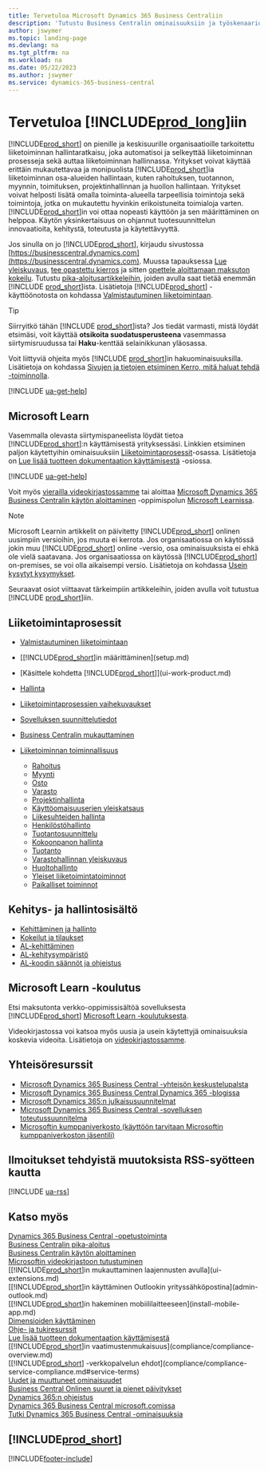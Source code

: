 ```yaml
---
title: Tervetuloa Microsoft Dynamics 365 Business Centraliin
description: 'Tutustu Business Centralin ominaisuuksiin ja työskenaarioihin, jotka auttavat yrityksiä hallitsemaan liiketoimintaansa, mukaan lukien taloushallinto, tuotanto, myynti, toimitus, projektinhallinta ja palvelut.'
author: jswymer
ms.topic: landing-page
ms.devlang: na
ms.tgt_pltfrm: na
ms.workload: na
ms.date: 05/22/2023
ms.author: jswymer
ms.service: dynamics-365-business-central
---
```

# Tervetuloa [!INCLUDE[prod_long](includes/prod_long.md)]iin

[!INCLUDE[prod_short](includes/prod_short.md)] on pienille ja keskisuurille organisaatioille tarkoitettu liiketoiminnan hallintaratkaisu, joka automatisoi ja selkeyttää liiketoiminnan prosesseja sekä auttaa liiketoiminnan hallinnassa. Yritykset voivat käyttää erittäin mukautettavaa ja monipuolista [!INCLUDE[prod_short](includes/prod_short.md)]ia liiketoiminnan osa-alueiden hallintaan, kuten rahoituksen, tuotannon, myynnin, toimituksen, projektinhallinnan ja huollon hallintaan. Yritykset voivat helposti lisätä omalla toiminta-alueella tarpeellisia toimintoja sekä toimintoja, jotka on mukautettu hyvinkin erikoistuneita toimialoja varten. [!INCLUDE[prod_short](includes/prod_short.md)]in voi ottaa nopeasti käyttöön ja sen määrittäminen on helppoa. Käytön yksinkertaisuus on ohjannut tuotesuunnittelun innovaatioita, kehitystä, toteutusta ja käytettävyyttä.  

Jos sinulla on jo [!INCLUDE[prod_short](includes/prod_short.md)], kirjaudu sivustossa [https://businesscentral.dynamics.com](https://businesscentral.dynamics.com). Muussa tapauksessa [Lue yleiskuvaus](https://dynamics.microsoft.com/business-central/overview/), [tee opastettu kierros](https://dynamics.microsoft.com/en-us/guidedtour/dynamics/business-central/1/1) ja sitten [opettele aloittamaan maksuton kokeilu](trial-signup.md). Tutustu [pika-aloitusartikkeleihin](quick-start-business-central.md), joiden avulla saat tietää enemmän [!INCLUDE [prod_short](includes/prod_short.md)]ista. Lisätietoja [!INCLUDE[prod_short](includes/prod_short.md)] -käyttöönotosta on kohdassa [Valmistautuminen liiketoimintaan](ui-get-ready-business.md).  

> [!TIP]
> Siirryitkö tähän [!INCLUDE [prod_short](includes/prod_short.md)]ista? Jos tiedät varmasti, mistä löydät etsimäsi, voit käyttää **otsikoita suodatusperusteena** vasemmassa siirtymisruudussa tai **Haku**-kenttää selainikkunan yläosassa.  
>
> Voit liittyviä ohjeita myös [!INCLUDE [prod_short](includes/prod_short.md)]in hakuominaisuuksilla. Lisätietoja on kohdassa [Sivujen ja tietojen etsiminen Kerro, mitä haluat tehdä -toiminnolla](ui-search.md).

[!INCLUDE [ua-get-help](includes/ua-get-help.md)]

## Microsoft Learn

Vasemmalla olevasta siirtymispaneelista löydät tietoa [!INCLUDE[prod_short](includes/prod_short.md)]:n käyttämisestä yrityksessäsi. Linkkien etsiminen paljon käytettyihin ominaisuuksiin [Liiketoimintaprosessit](#business-processes)-osassa. Lisätietoja on [Lue lisää tuotteen dokumentaation käyttämisestä](product-help-and-support.md#learn-more-using-the-product-documentation) -osiossa.

[!INCLUDE [ua-get-help](includes/ua-get-help.md)]

Voit myös [vierailla videokirjastossamme](across-videos.md) tai aloittaa [Microsoft Dynamics 365 Business Centralin käytön aloittaminen](/training/paths/get-started-dynamics-365-business-central/) -oppimispolun [Microsoft Learnissa](/training/dynamics365/business-central?WT.mc_id=dyn365bc_landingpage-docs).  

> [!NOTE]
> Microsoft Learnin artikkelit on päivitetty [!INCLUDE[prod_short](includes/prod_short.md)] onlinen uusimpiin versioihin, jos muuta ei kerrota. Jos organisaatiossa on käytössä jokin muu [!INCLUDE[prod_short](includes/prod_short.md)] online -versio, osa ominaisuuksista ei ehkä ole vielä saatavana. Jos organisaatiossa on käytössä [!INCLUDE[prod_short](includes/prod_short.md)] on-premises, se voi olla aikaisempi versio. Lisätietoja on kohdassa [Usein kysytyt kysymykset](across-faq.yml).

Seuraavat osiot viittaavat tärkeimpiin artikkeleihin, joiden avulla voit tutustua [!INCLUDE [prod_short](includes/prod_short.md)]iin.  

## Liiketoimintaprosessit

- [Valmistautuminen liiketoimintaan](ui-get-ready-business.md)
- [[!INCLUDE[prod_short](includes/prod_short.md)]in määrittäminen](setup.md)
- [Käsittele kohdetta [!INCLUDE[prod_short](includes/prod_short.md)]](ui-work-product.md)
- [Hallinta](admin-setup-and-administration.md)
- [Liiketoimintaprosessien vaihekuvaukset](walkthrough-business-process-walkthroughs.md)
- [Sovelluksen suunnittelutiedot](design-details-application-design.md)
- [Business Centralin mukauttaminen](ui-customizing-overview.md)
- [Liiketoiminnan toiminnallisuus](across-business-functionality.md)

  - [Rahoitus](finance.md)
  - [Myynti](sales-manage-sales.md)
  - [Osto](purchasing-manage-purchasing.md)
  - [Varasto](inventory-manage-inventory.md)
  - [Projektinhallinta](projects-manage-projects.md)
  - [Käyttöomaisuuserien yleiskatsaus](fa-manage.md)
  - [Liikesuhteiden hallinta](marketing-relationship-management.md)
  - [Henkilöstöhallinto](hr-manage-human-resources.md)
  - [Tuotantosuunnittelu](production-planning.md)
  - [Kokoonpanon hallinta](assembly-assemble-items.md)
  - [Tuotanto](production-manage-manufacturing.md)
  - [Varastohallinnan yleiskuvaus](design-details-warehouse-management.md)  
  - [Huoltohallinto](service-service.md)
  - [Yleiset liiketoimintatoiminnot](ui-across-business-areas.md)
  - [Paikalliset toiminnot](about-localization.md)

## Kehitys- ja hallintosisältö

- [Kehittäminen ja hallinto](/dynamics365/business-central/dev-itpro/index)
- [Kokeilut ja tilaukset](/dynamics365/business-central/dev-itpro/administration/trials-subscriptions)  
- [AL-kehittäminen](/dynamics365/business-central/dev-itpro/developer/devenv-dev-overview)
- [AL-kehitysympäristö](/dynamics365/business-central/dev-itpro/developer/devenv-reference-overview)
- [AL-koodin säännöt ja ohjeistus](/dynamics365/business-central/dev-itpro/compliance/apptest-overview)

## Microsoft Learn -koulutus

Etsi maksutonta verkko-oppimissisältöä sovelluksesta [!INCLUDE[prod_short](includes/prod_short.md)] [Microsoft Learn -koulutuksesta](/training/dynamics365/business-central?WT.mc_id=dyn365bc_landingpage-docs).

Videokirjastossa voi katsoa myös uusia ja usein käytettyjä ominaisuuksia koskevia videoita. Lisätietoja on [videokirjastossamme](across-videos.md).  

## Yhteisöresurssit

- [Microsoft Dynamics 365 Business Central -yhteisön keskustelupalsta](https://community.dynamics.com/forums/thread/?groupid=e78817ab-a926-4d31-96cc-aef040a4eb04)  
- [Microsoft Dynamics 365 Business Central Dynamics 365 -blogissa](https://cloudblogs.microsoft.com/dynamics365/it/product/business-central/)  
- [Microsoft Dynamics 365:n julkaisusuunnitelmat](/dynamics365/release-plans/)  
- [Microsoft Dynamics 365 Business Central -sovelluksen toteutussuunnitelma](https://dynamics.microsoft.com/roadmap/business-central/)  
- [Microsoftin kumppaniverkosto \(käyttöön tarvitaan Microsoftin kumppaniverkoston jäsentili\)](https://mspartner.microsoft.com/en/us/windows/index.aspx)  

## Ilmoitukset tehdyistä muutoksista RSS-syötteen kautta

[!INCLUDE [ua-rss](includes/ua-rss.md)]  

## Katso myös

[Dynamics 365 Business Central -opetustoiminta](/training/dynamics365/business-central?WT.mc_id=dyn365bc_landingpage-docs)  
[Business Centralin pika-aloitus](quick-start-business-central.md)  
[Business Centralin käytön aloittaminen](ui-get-ready-business.md)  
[Microsoftin videokirjastoon tutustuminen](across-videos.md)  
[[!INCLUDE[prod_short](includes/prod_short.md)]in mukauttaminen laajennusten avulla](ui-extensions.md)  
[[!INCLUDE[prod_short](includes/prod_short.md)]in käyttäminen Outlookin yrityssähköpostina](admin-outlook.md)  
[[!INCLUDE[prod_short](includes/prod_short.md)]in hakeminen mobiililaitteeseen](install-mobile-app.md)  
[Dimensioiden käyttäminen](finance-dimensions.md)  
[Ohje- ja tukiresurssit](product-help-and-support.md)  
[Lue lisää tuotteen dokumentaation käyttämisestä](product-help-and-support.md#learn-more-using-the-product-documentation)  
[[!INCLUDE[prod_short](includes/prod_short.md)]in vaatimustenmukaisuus](compliance/compliance-overview.md)  
[[!INCLUDE[prod_short](includes/prod_short.md)] -verkkopalvelun ehdot](compliance/compliance-service-compliance.md#service-terms)  
[Uudet ja muuttuneet ominaisuudet](/dynamics365/business-central/dev-itpro/whatsnew/overview)  
[Business Central Onlinen suuret ja pienet päivitykset](/dynamics365/business-central/dev-itpro/administration/update-rollout-timeline)  
[Dynamics 365:n ohjeistus](/dynamics365/)  
[Dynamics 365 Business Central microsoft.comissa](https://dynamics.microsoft.com/business-central/overview/)  
[Tutki Dynamics 365 Business Central -ominaisuuksia](https://dynamics.microsoft.com/business-central/capabilities/)  

## [!INCLUDE[prod_short](includes/free_trial_md.md)]

[!INCLUDE[footer-include](includes/footer-banner.md)]
